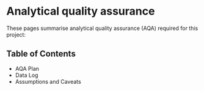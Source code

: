 # Analytical quality assurance

These pages summarise analytical quality assurance (AQA) required for this project:

## Table of Contents

- AQA Plan
- Data Log
- Assumptions and Caveats
